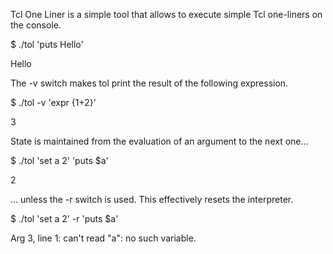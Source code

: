 Tcl One Liner is a simple tool that allows to execute simple Tcl
one-liners on the console.

$ ./tol 'puts Hello'

Hello

The -v switch makes tol print the result of the following expression.

$ ./tol -v 'expr {1+2}'

3

State is maintained from the evaluation of an argument to the next one...

$ ./tol 'set a 2' 'puts $a'

2

... unless the -r switch is used. This effectively resets the interpreter.

$ ./tol 'set a 2' -r 'puts $a'

Arg 3, line 1: can't read "a": no such variable.
